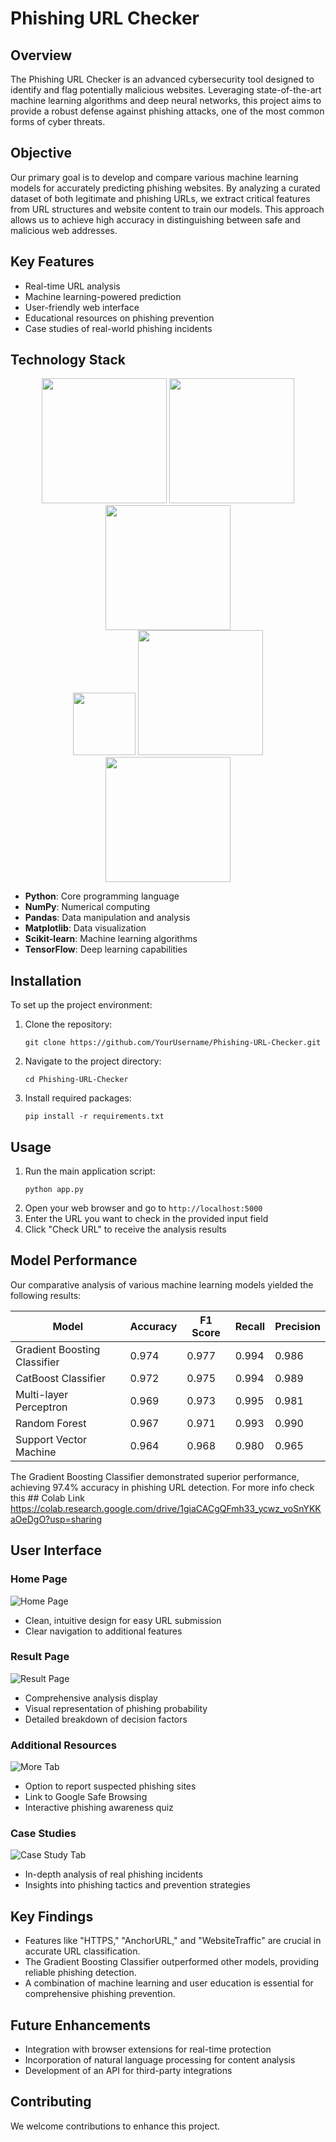 # Phishing URL Checker

## Overview

The Phishing URL Checker is an advanced cybersecurity tool designed to identify and flag potentially malicious websites. Leveraging state-of-the-art machine learning algorithms and deep neural networks, this project aims to provide a robust defense against phishing attacks, one of the most common forms of cyber threats.

## Objective

Our primary goal is to develop and compare various machine learning models for accurately predicting phishing websites. By analyzing a curated dataset of both legitimate and phishing URLs, we extract critical features from URL structures and website content to train our models. This approach allows us to achieve high accuracy in distinguishing between safe and malicious web addresses.

## Key Features

- Real-time URL analysis
- Machine learning-powered prediction
- User-friendly web interface
- Educational resources on phishing prevention
- Case studies of real-world phishing incidents

## Technology Stack

<div align="center">
  <img src="https://www.python.org/static/community_logos/python-logo-generic.svg" width="200">
  <img src="https://upload.wikimedia.org/wikipedia/commons/3/31/NumPy_logo_2020.svg" width="200">
  <img src="https://upload.wikimedia.org/wikipedia/commons/e/ed/Pandas_logo.svg" width="200">
</div>
<div align="center">
  <img src="https://upload.wikimedia.org/wikipedia/commons/8/84/Matplotlib_icon.svg" width="100">
  <img src="https://scikit-learn.org/stable/_static/scikit-learn-logo-small.png" width="200">
  <img src="https://encrypted-tbn0.gstatic.com/images?q=tbn:ANd9GcScq-xocLctL07Jy0tpR_p9w0Q42_rK1aAkNfW6sm3ucjFKWML39aaJPgdhadyCnEiK7vw&usqp=CAU" width="200">
</div>

- **Python**: Core programming language
- **NumPy**: Numerical computing
- **Pandas**: Data manipulation and analysis
- **Matplotlib**: Data visualization
- **Scikit-learn**: Machine learning algorithms
- **TensorFlow**: Deep learning capabilities

## Installation

To set up the project environment:

1. Clone the repository:
   ```
   git clone https://github.com/YourUsername/Phishing-URL-Checker.git
   ```
2. Navigate to the project directory:
   ```
   cd Phishing-URL-Checker
   ```
3. Install required packages:
   ```
   pip install -r requirements.txt
   ```

## Usage

1. Run the main application script:
   ```
   python app.py
   ```
2. Open your web browser and go to `http://localhost:5000`
3. Enter the URL you want to check in the provided input field
4. Click "Check URL" to receive the analysis results

## Model Performance

Our comparative analysis of various machine learning models yielded the following results:

| Model                        | Accuracy | F1 Score | Recall | Precision |
|------------------------------|----------|----------|--------|-----------|
| Gradient Boosting Classifier | 0.974    | 0.977    | 0.994  | 0.986     |
| CatBoost Classifier          | 0.972    | 0.975    | 0.994  | 0.989     |
| Multi-layer Perceptron       | 0.969    | 0.973    | 0.995  | 0.981     |
| Random Forest                | 0.967    | 0.971    | 0.993  | 0.990     |
| Support Vector Machine       | 0.964    | 0.968    | 0.980  | 0.965     |

The Gradient Boosting Classifier demonstrated superior performance, achieving 97.4% accuracy in phishing URL detection.
For more info check this ## Colab Link
https://colab.research.google.com/drive/1giaCACgQFmh33_ycwz_voSnYKKaOeDgO?usp=sharing
## User Interface

### Home Page
![Home Page](https://github.com/Mugeshcybersecurity/Phishing-Url-Checker/blob/main/Output-samples/URL.png)

- Clean, intuitive design for easy URL submission
- Clear navigation to additional features

### Result Page
![Result Page](https://github.com/Mugeshcybersecurity/Phishing-Url-Checker/blob/main/Output-samples/result.png)

- Comprehensive analysis display
- Visual representation of phishing probability
- Detailed breakdown of decision factors

### Additional Resources
![More Tab](https://github.com/Mugeshcybersecurity/Phishing-Url-Checker/blob/main/Output-samples/mOREpng.png)

- Option to report suspected phishing sites
- Link to Google Safe Browsing
- Interactive phishing awareness quiz

### Case Studies
![Case Study Tab](https://github.com/Mugeshcybersecurity/Phishing-Url-Checker/blob/main/Output-samples/CASE%20STUDY.png)

- In-depth analysis of real phishing incidents
- Insights into phishing tactics and prevention strategies

## Key Findings

- Features like "HTTPS," "AnchorURL," and "WebsiteTraffic" are crucial in accurate URL classification.
- The Gradient Boosting Classifier outperformed other models, providing reliable phishing detection.
- A combination of machine learning and user education is essential for comprehensive phishing prevention.

## Future Enhancements

- Integration with browser extensions for real-time protection
- Incorporation of natural language processing for content analysis
- Development of an API for third-party integrations

## Contributing

We welcome contributions to enhance this project.
